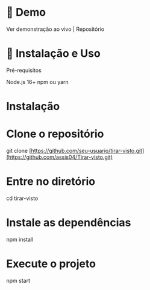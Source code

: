 # 🚀 Demo
Ver demonstração ao vivo | Repositório
# 🚀 Instalação e Uso
Pré-requisitos

Node.js 16+
npm ou yarn

# Instalação

# Clone o repositório
git clone [https://github.com/seu-usuario/tirar-visto.git](https://github.com/assis04/Tirar-visto.git)

# Entre no diretório
cd tirar-visto

# Instale as dependências
npm install

# Execute o projeto
npm start


